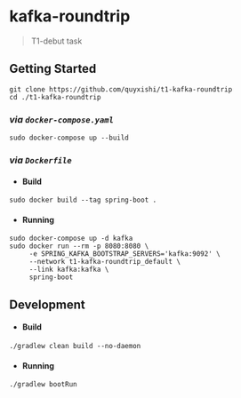 # kafka-roundtrip
> T1-debut task

## Getting Started
```shell
git clone https://github.com/quyxishi/t1-kafka-roundtrip
cd ./t1-kafka-roundtrip
```

### *via `docker-compose.yaml`*
```shell
sudo docker-compose up --build
```

### *via `Dockerfile`*
* #### Build
```shell
sudo docker build --tag spring-boot .
```

* #### Running
```shell
sudo docker-compose up -d kafka
sudo docker run --rm -p 8080:8080 \
     -e SPRING_KAFKA_BOOTSTRAP_SERVERS='kafka:9092' \
     --network t1-kafka-roundtrip_default \
     --link kafka:kafka \
     spring-boot
```

## Development
* #### Build
```shell
./gradlew clean build --no-daemon
```

* #### Running
```shell
./gradlew bootRun
```
